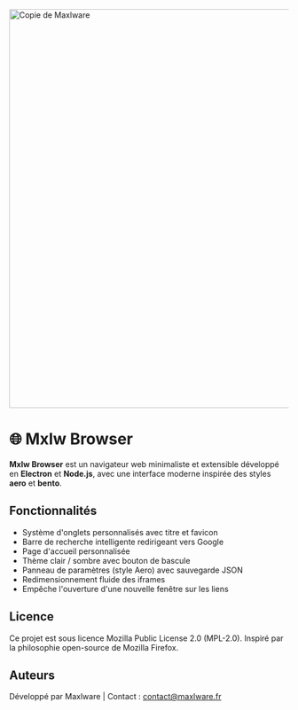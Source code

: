 <img width="1280" height="720" alt="Copie de Maxlware" src="https://github.com/user-attachments/assets/4d18fbf9-e091-4de0-a0cd-cc2a3f9f7105" />

# 🌐 Mxlw Browser

**Mxlw Browser** est un navigateur web minimaliste et extensible développé en **Electron** et **Node.js**, avec une interface moderne inspirée des styles **aero** et **bento**.

## Fonctionnalités

- Système d'onglets personnalisés avec titre et favicon
- Barre de recherche intelligente redirigeant vers Google
- Page d'accueil personnalisée
- Thème clair / sombre avec bouton de bascule
- Panneau de paramètres (style Aero) avec sauvegarde JSON
- Redimensionnement fluide des iframes
- Empêche l'ouverture d'une nouvelle fenêtre sur les liens

## Licence

Ce projet est sous licence Mozilla Public License 2.0 (MPL-2.0).
Inspiré par la philosophie open-source de Mozilla Firefox.

## Auteurs

Développé par Maxlware | 
Contact : contact@maxlware.fr
